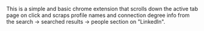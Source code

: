 This is a simple and basic chrome extension that scrolls down the active tab page on click and scraps profile names and connection degree info from the search -> searched results -> people section on "LinkedIn".
